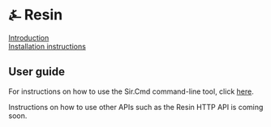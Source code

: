 # &#9084; Resin

[Introduction](https://github.com/kreeben/resin/blob/master/README.md)  
[Installation instructions](https://github.com/kreeben/resin/blob/master/INSTALL.md) 

## User guide

For instructions on how to use the Sir.Cmd command-line tool, click [here](https://github.com/kreeben/resin/blob/master/src/Sir.Cmd/README.md).

Instructions on how to use other APIs such as the Resin HTTP API is coming soon.